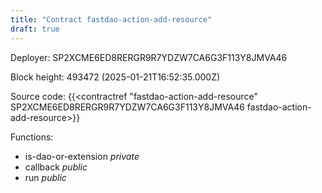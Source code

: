 ```yaml
---
title: "Contract fastdao-action-add-resource"
draft: true
---
```

Deployer: SP2XCME6ED8RERGR9R7YDZW7CA6G3F113Y8JMVA46


 



Block height: 493472 (2025-01-21T16:52:35.000Z)

Source code: {{<contractref "fastdao-action-add-resource" SP2XCME6ED8RERGR9R7YDZW7CA6G3F113Y8JMVA46 fastdao-action-add-resource>}}

Functions:

* is-dao-or-extension _private_
* callback _public_
* run _public_
